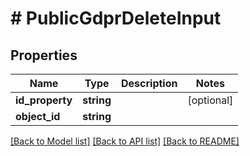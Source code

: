 # # PublicGdprDeleteInput

## Properties

Name | Type | Description | Notes
------------ | ------------- | ------------- | -------------
**id_property** | **string** |  | [optional]
**object_id** | **string** |  |

[[Back to Model list]](../../README.md#models) [[Back to API list]](../../README.md#endpoints) [[Back to README]](../../README.md)
